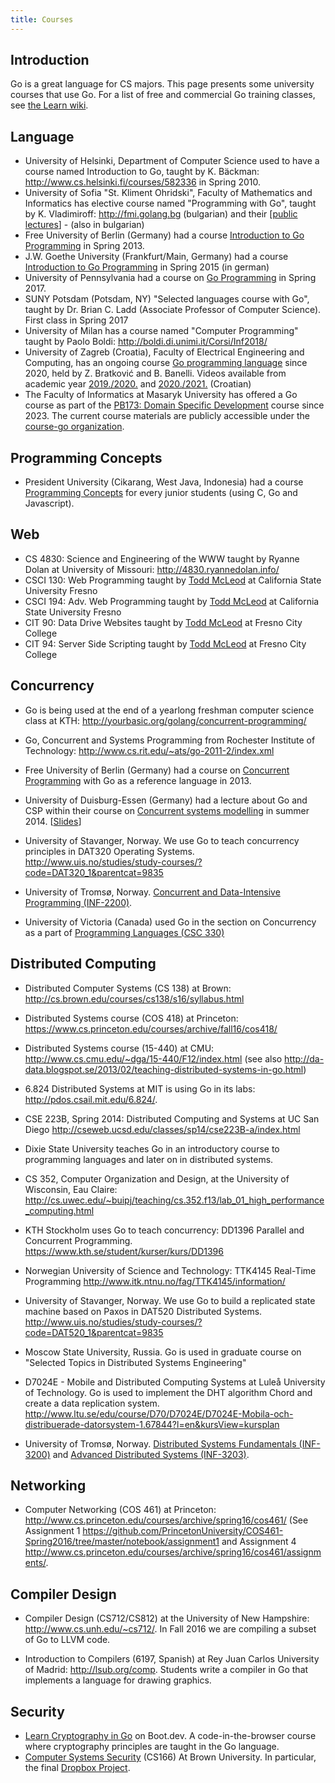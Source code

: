 ```yaml
---
title: Courses
---
```


## Introduction

Go is a great language for CS majors. This page presents some university courses that use Go. For a list of free and commercial Go training classes, see [the Learn wiki](Learn).

## Language

  * University of Helsinki, Department of Computer Science used to have a course named Introduction to Go, taught by K. Bäckman: http://www.cs.helsinki.fi/courses/582336 in Spring 2010.
  * University of Sofia "St. Kliment Ohridski", Faculty of Mathematics and Informatics has elective course named "Programming with Go", taught by K. Vladimiroff: http://fmi.golang.bg (bulgarian) and their [[public lectures](https://github.com/fmi/go-lectures)] - (also in bulgarian)
  * Free University of Berlin (Germany) had a course [Introduction to Go Programming](http://w3.inf.fu-berlin.de/lehre/WS12/go/) in Spring 2013.
  * J.W. Goethe University (Frankfurt/Main, Germany) had a course [Introduction to Go Programming](http://www.sepl.informatik.uni-frankfurt.de/2014-ws/b-ps2/index.de.html) in Spring 2015 (in german)
  * University of Pennsylvania had a course on [Go Programming](https://www.seas.upenn.edu/~cis193/) in Spring 2017.
  * SUNY Potsdam (Potsdam, NY) "Selected languages course with Go", taught by Dr. Brian C. Ladd (Associate Professor of Computer Science). First class in Spring 2017
  * University of Milan has a course named "Computer Programming" taught by Paolo Boldi: http://boldi.di.unimi.it/Corsi/Inf2018/ 
  * University of Zagreb (Croatia), Faculty of Electrical Engineering and Computing, has an ongoing course [Go programming language](https://www.fer.unizg.hr/en/course/gpl) since 2020, held by Z. Bratković and B. Banelli. Videos available from academic year [2019./2020.](https://www.youtube.com/watch?v=mq18_oSNkHE&list=PLDG0WuJlyEw3GuJ4FAoP-ea8PCsU5J-9K&pp=iAQB) and [2020./2021.](https://www.youtube.com/watch?v=Ms_5seF6Smg&list=PLDG0WuJlyEw1o7cQ7Raf_SHgak4G57zCW&pp=iAQB) (Croatian)
  * The Faculty of Informatics at Masaryk University has offered a Go course as part of the [PB173: Domain Specific Development](https://is.muni.cz/predmet/fi/podzim2023/PB173?lang=en) course since 2023. The current course materials are publicly accessible under the [course-go organization](https://github.com/course-go).

## Programming Concepts

   * President University (Cikarang, West Java, Indonesia) had a course [Programming Concepts](http://president.ac.id/study/undergraduate/school-of-computer-science/information-technology) for every junior students (using C, Go and Javascript).

## Web

  * CS 4830: Science and Engineering of the WWW taught by Ryanne Dolan at University of Missouri: http://4830.ryannedolan.info/
  * CSCI 130: Web Programming taught by [Todd McLeod](https://www.udemy.com/user/toddmcleod/) at California State University Fresno
  * CSCI 194: Adv. Web Programming taught by [Todd McLeod](https://www.udemy.com/user/toddmcleod/) at California State University Fresno
  * CIT 90: Data Drive Websites taught by [Todd McLeod](https://www.udemy.com/user/toddmcleod/) at Fresno City College
  * CIT 94: Server Side Scripting taught by [Todd McLeod](https://www.udemy.com/user/toddmcleod/) at Fresno City College

## Concurrency

  * Go is being used at the end of a yearlong freshman computer science class at KTH: http://yourbasic.org/golang/concurrent-programming/

  * Go, Concurrent and Systems Programming from Rochester Institute of Technology: http://www.cs.rit.edu/~ats/go-2011-2/index.xml

  * Free University of Berlin (Germany) had a course on [Concurrent Programming](http://w3.inf.fu-berlin.de/lehre/SS13/alp4/) with Go as a reference language in 2013.

  * University of Duisburg-Essen (Germany) had a lecture about Go and CSP within their course on [Concurrent systems modelling](http://www.ti.inf.uni-due.de/teaching/ss2014/mod_ns/) in summer 2014. [[Slides](http://www.ti.inf.uni-due.de/fileadmin/public/teaching/mod_ns/folien/SS2014/google-go-2x2.pdf)]

  * University of Stavanger, Norway. We use Go to teach concurrency principles in DAT320 Operating Systems. http://www.uis.no/studies/study-courses/?code=DAT320_1&parentcat=9835

  * University of Tromsø, Norway. [Concurrent and Data-Intensive Programming (INF-2200)](https://uit-inf-2202-f16.github.io/). 

  * University of Victoria (Canada) used Go in the section on Concurrency as a part of [Programming Languages (CSC 330)](https://heat.csc.uvic.ca/coview/course/2017091/CSC330)

## Distributed Computing

  * Distributed Computer Systems (CS 138) at Brown: http://cs.brown.edu/courses/cs138/s16/syllabus.html

  * Distributed Systems course (COS 418) at Princeton: https://www.cs.princeton.edu/courses/archive/fall16/cos418/

  * Distributed Systems course (15-440) at CMU: http://www.cs.cmu.edu/~dga/15-440/F12/index.html (see also http://da-data.blogspot.se/2013/02/teaching-distributed-systems-in-go.html)

  * 6.824 Distributed Systems at MIT is using Go in its labs: http://pdos.csail.mit.edu/6.824/.

  * CSE 223B, Spring 2014: Distributed Computing and Systems at UC San Diego http://cseweb.ucsd.edu/classes/sp14/cse223B-a/index.html

  * Dixie State University teaches Go in an introductory course to programming languages and later on in distributed systems.

  * CS 352, Computer Organization and Design, at the University of Wisconsin, Eau Claire: http://cs.uwec.edu/~buipj/teaching/cs.352.f13/lab_01_high_performance_computing.html

  * KTH Stockholm uses Go to teach concurrency: DD1396 Parallel and Concurrent Programming. https://www.kth.se/student/kurser/kurs/DD1396

  * Norwegian University of Science and Technology: TTK4145 Real-Time Programming http://www.itk.ntnu.no/fag/TTK4145/information/

  * University of Stavanger, Norway. We use Go to build a replicated state machine based on Paxos in DAT520 Distributed Systems. http://www.uis.no/studies/study-courses/?code=DAT520_1&parentcat=9835

  * Moscow State University, Russia. Go is used in graduate course on "Selected Topics in Distributed Systems Engineering"

  * D7024E - Mobile and Distributed Computing Systems at Luleå University of Technology. Go is used to implement the DHT algorithm Chord and create a data replication system. http://www.ltu.se/edu/course/D70/D7024E/D7024E-Mobila-och-distribuerade-datorsystem-1.67844?l=en&kursView=kursplan

  * University of Tromsø, Norway. [Distributed Systems Fundamentals (INF-3200)](https://uit.no/education/courses/course?p_document_id=291961) and [Advanced Distributed Systems (INF-3203)](https://uit.no/education/courses/course?p_document_id=292883). 

## Networking

  * Computer Networking (COS 461) at Princeton: http://www.cs.princeton.edu/courses/archive/spring16/cos461/  (See Assignment 1 https://github.com/PrincetonUniversity/COS461-Spring2016/tree/master/notebook/assignment1 and Assignment 4 http://www.cs.princeton.edu/courses/archive/spring16/cos461/assignments/.

## Compiler Design

  * Compiler Design (CS712/CS812) at the University of New Hampshire: http://www.cs.unh.edu/~cs712/. In Fall 2016 we are compiling a subset of Go to LLVM code.

  * Introduction to Compilers (6197, Spanish) at Rey Juan Carlos University of Madrid: http://lsub.org/comp. Students write a compiler in Go that implements a language for drawing graphics.

## Security

  * [Learn Cryptography in Go](https://boot.dev/learn/learn-cryptography) on Boot.dev. A code-in-the-browser course where cryptography principles are taught in the Go language.
  * [Computer Systems Security](https://cs.brown.edu/courses/cs166/) (CS166) At Brown University. In particular, the final [Dropbox Project](https://cs.brown.edu/courses/cs166/files/assignments/dropbox.pdf).


